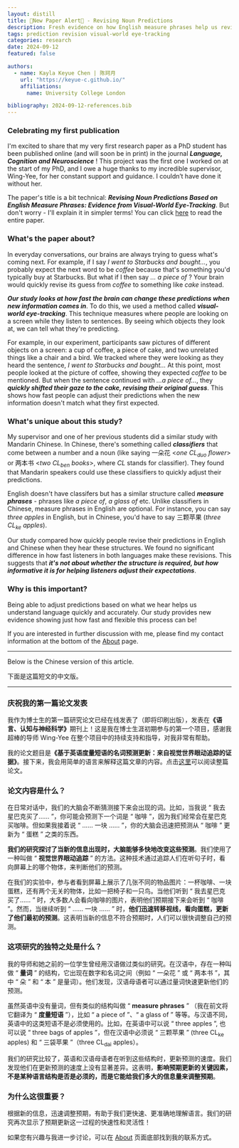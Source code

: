 ```yaml
---
layout: distill
title: 🚨New Paper Alert🚨 - Revising Noun Predictions
description: Fresh evidence on how English measure phrases help us revise our predictions, studied using visual-world eye-tracking.
tags: prediction revision visual-world eye-tracking
categories: research
date: 2024-09-12
featured: false

authors:
  - name: Kayla Keyue Chen | 陈珂月
    url: "https://keyue-c.github.io/"
    affiliations:
      name: University College London

bibliography: 2024-09-12-references.bib
---
```


### Celebrating my first publication

I'm excited to share that my very first research paper as a PhD student has been published online (and will soon be in print) in the journal ***Language, Cognition and Neuroscience*** ! This project was the first one I worked on at the start of my PhD, and I owe a huge thanks to my incredible supervisor, Wing-Yee, for her constant support and guidance. I couldn’t have done it without her.

The paper's title is a bit technical: ***Revising Noun Predictions Based on English Measure Phrases: Evidence from Visual-World Eye-Tracking***. But don't worry - I'll explain it in simpler terms! You can click [here](https://doi.org/10.1080/23273798.2024.2399111) to read the entire paper. 

### What's the paper about?

In everyday conversations, our brains are always trying to guess what's coming next<d-cite key=kutas2011look></d-cite>. For example, if I say *I went to Starbucks and bought...*, you probably expect the next word to be *coffee* because that's something you'd typically buy at Starbucks. But what if I then say *... a piece of* ? Your brain would quickly revise its guess from *coffee* to something like *cake* instead.

***Our study looks at how fast the brain can change these predictions when new information comes in***. To do this, we used a method called ***visual-world eye-tracking***. This technique measures where people are looking on a screen while they listen to sentences. By seeing which objects they look at, we can tell what they're predicting.

For example, in our experiment, participants saw pictures of different objects on a screen: a cup of coffee, a piece of cake, and two unrelated things like a chair and a bird. We tracked where they were looking as they heard the sentence, *I went to Starbucks and bought...* At this point, most people looked at the picture of coffee, showing they expected *coffee* to be mentioned. But when the sentence continued with *...a piece of...*, they ***quickly shifted their gaze to the cake, revising their original guess***. This shows how fast people can adjust their predictions when the new information doesn't match what they first expected.

### What's unique about this study?

My supervisor and one of her previous students did a similar study with Mandarin Chinese<d-cite key=chow2020predicting></d-cite>. In Chinese, there's something called ***classifiers*** that come between a number and a noun (like saying 一朵花 <*one CL<sub>duo</sub> flower*> or 两本书 <*two CL<sub>ben</sub> books*>, where *CL* stands for classifier). They found that Mandarin speakers could use these classifiers to quickly adjust their predictions.

English doesn't have classifers but has a similar structure called ***measure phrases***<d-cite key=klein2012classifying></d-cite> - phrases like *a piece of*, *a glass of* etc. Unlike classifiers in Chinese, measure phrases in English are optional. For instance, you can say *three apples* in English, but in Chinese, you'd have to say 三颗苹果 (*three CL<sub>ke</sub> apples*).

Our study compared how quickly people revise their predictions in English and Chinese when they hear these structures. We found no significant difference in how fast listeners in both languages make these revisions. This suggests that ***it's not about whether the structure is required, but how informative it is for helping listeners adjust their expectations***. 

### Why is this important?

Being able to adjust predictions based on what we hear helps us understand language quickly and accurately. Our study provides new evidence showing just how fast and flexible this process can be!

If you are interested in further discussion with me, please find my contact information at the bottom of the [About](https://keyue-c.github.io/) page.

--- 

Below is the Chinese version of this article.

下面是这篇短文的中文版。

---

### 庆祝我的第一篇论文发表

我作为博士生的第一篇研究论文已经在线发表了（即将印刷出版），发表在<b><b>《语言、认知与神经科学》</b></b>期刊上！这是我在博士生涯初期参与的第一个项目，感谢我超棒的导师 Wing-Yee 在整个项目中的持续支持和指导，对我非常有帮助。

我的论文题目是<b><b>《基于英语度量短语的名词预测更新：来自视觉世界眼动追踪的证据》</b></b>。接下来，我会用简单的语言来解释这篇文章的内容。点击[这里](https://doi.org/10.1080/23273798.2024.2399111)可以阅读整篇论文。

### 论文内容是什么？

在日常对话中，我们的大脑会不断猜测接下来会出现的词<d-cite key=kutas2011look></d-cite>。比如，当我说 “ 我去星巴克买了…… ”，你可能会预测下一个词是 “ 咖啡 ”，因为我们经常会在星巴克买咖啡。但如果我接着说 “ …… 一块 …… ”，你的大脑会迅速把预测从 “ 咖啡 ” 更新为 “ 蛋糕 ” 之类的东西。

<b><b>我们的研究探讨了当新的信息出现时，大脑能够多快地改变这些预测</b></b>。我们使用了一种叫做 “ <b><b>视觉世界眼动追踪</b></b> ” 的方法。这种技术通过追踪人们在听句子时，看向屏幕上的哪个物体，来判断他们的预测。

在我们的实验中，参与者看到屏幕上展示了几张不同的物品图片：一杯咖啡、一块蛋糕，还有两个无关的物体，比如一把椅子和一只鸟。当他们听到 “ 我去星巴克买了…… ” 时，大多数人会看向咖啡的图片，表明他们预期接下来会听到 “ 咖啡 ”。然而，当继续听到 “ …… 一块 …… ” 时，<b><b>他们迅速转移视线，看向蛋糕，更新了他们最初的预测</b></b>。这表明当新的信息不符合预期时，人们可以很快调整自己的预测。

### 这项研究的独特之处是什么？

我的导师和她之前的一位学生曾经用汉语做过类似的研究<d-cite key=chow2020predicting></d-cite>。在汉语中，存在一种叫做 “ <b><b>量词</b></b> ” 的结构，它出现在数字和名词之间（例如 “ 一朵花 ” 或 “ 两本书 ”，其中 “ 朵 ” 和 “ 本 ” 是量词）。他们发现，汉语母语者可以通过量词快速更新他们的预测。

虽然英语中没有量词，但有类似的结构叫做 “ <b><b>measure phrases</b></b> ” （我在前文将它翻译为 “ <b><b>度量短语</b></b> ”）<d-cite key=klein2012classifying></d-cite>，比如 “ a piece of ”、“ a glass of ” 等等。与汉语不同，英语中的这类短语不是必须使用的。比如，在英语中可以说 “ three apples ”, 也可以说 “ three bags of apples ”，但在汉语中必须说 “ 三颗苹果 ” (three CL<sub>ke</sub> apples) 和 “ 三袋苹果 ”（three CL<sub>dai</sub> apples）。

我们的研究比较了，英语和汉语母语者在听到这些结构时，更新预测的速度。我们发现他们在更新预测的速度上没有显著差异。这表明，<b><b>影响预期更新的关键因素，不是某种语言结构是否是必须的，而是它能给我们多大的信息量来调整预期</b></b>。

### 为什么这很重要？

根据新的信息，迅速调整预期，有助于我们更快速、更准确地理解语言。我们的研究再次显示了预期更新这一过程的快速性和灵活性！

如果您有兴趣与我进一步讨论，可以在 [About](https://keyue-c.github.io/) 页面底部找到我的联系方式。